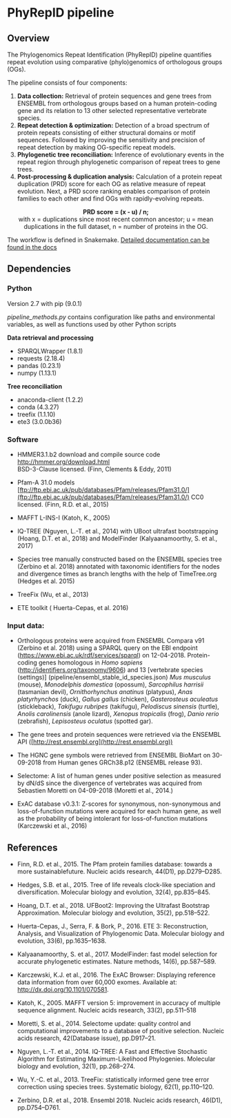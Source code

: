 ﻿# PhyRepID pipeline

## Overview

The Phylogenomics Repeat Identification 
(PhyRepID) pipeline quantifies repeat evolution using comparative (phylo)genomics of orthologous groups (OGs). 

The pipeline consists of four components: 

 1. **Data collection:** Retrieval of protein sequences and gene trees from ENSEMBL from orthologous groups based  on a human protein-coding gene and its relation to 13 other selected representative vertebrate species.
 2. **Repeat detection & optimization:** Detection of a broad spectrum of protein repeats consisting of either structural domains or motif sequences. Followed by improving the sensitivity and precision of repeat detection by making OG-specific repeat models.
 3. **Phylogenetic tree reconciliation:** Inference of evolutionary events in the repeat region through phylogenetic comparison of repeat trees to gene trees.
 4. **Post-processing & duplication analysis:** Calculation of a protein repeat duplication (PRD) score for each OG as relative measure of repeat evolution. Next, a PRD score ranking  enables comparison of protein families to each other and find OGs with rapidly-evolving repeats. 
 
<p align="center"> 
<b>PRD score = (x - u) / n;</b><br />
 with x = duplications since most recent common ancestor; u = mean duplications in the full dataset, n = number of proteins in the OG.</p>

The workflow is defined in Snakemake.
[Detailed documentation can be found in the docs](docs/pipeline_documentation.md)

## Dependencies

### Python
Version 2.7 with pip (9.0.1)

 *pipeline\_methods.py* contains configuration like paths and environmental variables, as well as functions used by other Python scripts

**Data retrieval and processing**
 - SPARQLWrapper (1.8.1) 
 - requests (2.18.4) 
 - pandas (0.23.1) 
 - numpy (1.13.1)

**Tree reconciliation** 
 - anaconda-client (1.2.2)
 - conda (4.3.27) 
 - treefix (1.1.10) 
 - ete3 (3.0.0b36)

### Software

- HMMER3.1.b2 download and compile source code [http://hmmer.org/download.html  
](http://hmmer.org/download.html) BSD-3-Clause licensed. (Finn, Clements & Eddy, 2011)
 
- Pfam-A 31.0 models [ftp://ftp.ebi.ac.uk/pub/databases/Pfam/releases/Pfam31.0/](ftp://ftp.ebi.ac.uk/pub/databases/Pfam/releases/Pfam31.0/)
CC0 licensed. (Finn, R.D. et al., 2015)

-   MAFFT L-INS-I (Katoh, K., 2005)

 -   IQ-TREE  (Nguyen, L.-T. et al., 2014) with UBoot ultrafast bootstrapping (Hoang, D.T. et al., 2018) and ModelFinder (Kalyaanamoorthy, S. et al., 2017)

-   Species tree manually constructed based on the ENSEMBL species tree (Zerbino et al. 2018) annotated with taxonomic identifiers for the nodes and divergence times as branch lengths with the help of TimeTree.org (Hedges et al. 2015)

-   TreeFix (Wu, et al., 2013)
 
-   ETE toolkit ( Huerta-Cepas, et al. 2016)

### Input data:  

- Orthologous proteins were acquired from ENSEMBL Compara v91 (Zerbino et al. 2018) using a SPARQL query on the EBI endpoint (https://www.ebi.ac.uk/rdf/services/sparql) on 12-04-2018. Protein-coding genes homologous in *Homo sapiens* (http://identifiers.org/taxonomy/9606) and 13 [vertebrate species (settings)] (pipeline/ensembl_stable_id_species.json) 
*Mus musculus* (mouse), *Monodelphis domestica* (opossum), *Sarcophilus harrisii* (tasmanian devil), *Ornithorhynchus anatinus* (platypus), *Anas platyrhynchos* (duck), *Gallus gallus* (chicken), *Gasterosteus aculeatus* (stickleback), *Takifugu rubripes* (takifugu), *Pelodiscus sinensis* (turtle), *Anolis carolinensis* (anole lizard), *Xenopus tropicalis* (frog), *Danio rerio* (zebrafish), *Lepisosteus oculatus* (spotted gar).
   
- The gene trees and protein sequences were retrieved via the ENSEMBL API ([http://rest.ensembl.org](http://rest.ensembl.org))
  
- The HGNC gene symbols were retrieved from ENSEMBL BioMart on 30-09-2018 from Human genes GRCh38.p12 (ENSEMBL release 93).
 
- Selectome: A list of human genes under positive selection as measured by dN/dS since the divergence of vertebrates was acquired from Sebastien Moretti on 04-09-2018 (Moretti et al., 2014.)

- ExAC database v0.3.1: Z-scores for synonymous, non-synonymous and loss-of-function mutations were acquired for each human gene, as well as the probability of being intolerant for loss-of-function mutations (Karczewski et al., 2016)
 

## References


  -   Finn, R.D. et al., 2015. The Pfam protein families database: towards a more sustainablefuture. Nucleic acids research, 44(D1), pp.D279–D285.
    
-   Hedges, S.B. et al., 2015. Tree of life reveals clock-like speciation and diversification. Molecular biology and evolution, 32(4), pp.835–845.
    
-   Hoang, D.T. et al., 2018. UFBoot2: Improving the Ultrafast Bootstrap Approximation. Molecular biology and evolution, 35(2), pp.518–522.
    
-   Huerta-Cepas, J., Serra, F. & Bork, P., 2016. ETE 3: Reconstruction, Analysis, and Visualization of Phylogenomic Data. Molecular biology and evolution, 33(6), pp.1635–1638.
    
-   Kalyaanamoorthy, S. et al., 2017. ModelFinder: fast model selection for accurate phylogenetic estimates. Nature methods, 14(6), pp.587–589.
    
-   Karczewski, K.J. et al., 2016. The ExAC Browser: Displaying reference data information from over 60,000 exomes. Available at: http://dx.doi.org/10.1101/070581.
    
-   Katoh, K., 2005. MAFFT version 5: improvement in accuracy of multiple sequence alignment. Nucleic acids research, 33(2), pp.511–518
    
-   Moretti, S. et al., 2014. Selectome update: quality control and computational improvements to a database of positive selection. Nucleic acids research, 42(Database issue), pp.D917–21.
    
-   Nguyen, L.-T. et al., 2014. IQ-TREE: A Fast and Effective Stochastic Algorithm for Estimating Maximum-Likelihood Phylogenies. Molecular biology and evolution, 32(1), pp.268–274.
    
-   Wu, Y.-C. et al., 2013. TreeFix: statistically informed gene tree error correction using species trees. Systematic biology, 62(1), pp.110–120.
    
-   Zerbino, D.R. et al., 2018. Ensembl 2018. Nucleic acids research, 46(D1), pp.D754–D761.
